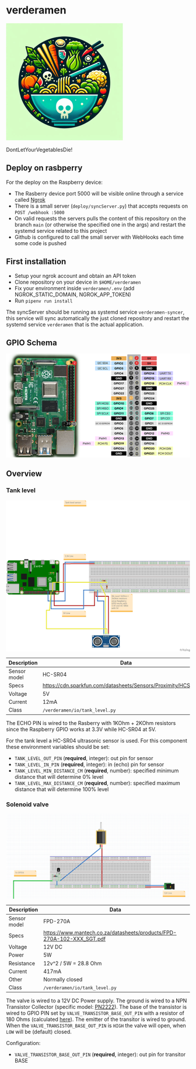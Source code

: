 # verderamen

![Alt text](./verderamen.png "Verderamen logo")

DontLetYourVegetablesDie!

## Deploy on rasbperry

For the deploy on the Raspberry device:

- The Rasberry device port 5000 will be visible online through a service called [Ngrok](https://dashboard.ngrok.com/get-started/setup/raspberrypi)
- There is a small server (`deploy/syncServer.py`) that accepts requests on `POST /webhook :5000`
- On valid requests the servers pulls the content of this repository on the branch `main` (or otherwise the specified one in the args) and restart the systemd service related to this project
- Github is configured to call the small server with WebHooks each time some code is pushed

## First installation

- Setup your ngrok account and obtain an API token
- Clone repository on your device in `$HOME/verderamen`
- Fix your environment inside `verderamen/.env` (add NGROK_STATIC_DOMAIN, NGROK_APP_TOKEN)
- Run `pipenv run install`

The syncServer should be running as systemd service `verderamen-syncer`, this service will sync automatically the just cloned repository and restart the systemd service `verderamen` that is the actual application.

## GPIO Schema

![Alt text](./docs/gpio.png "Raspberry GPIO map")

## Overview

### Tank level

![Alt text](./docs/tank.png "Tank GPIO")

| Description  | Data |
|--------------|------|
| Sensor model |  HC-SR04    |
| Specs        | https://cdn.sparkfun.com/datasheets/Sensors/Proximity/HCSR04.pdf     |
| Voltage      |   5V   |
| Current     |   12mA   |
| Class     |   `/verderamen/io/tank_level.py`   |

The ECHO PIN is wired to the Rasberry with 1KOhm + 2KOhm resistors since the Raspberry GPIO works at 3.3V while HC-SR04 at 5V.

For the tank level a HC-SR04 ultrasonic sensor is used. For this component these environment variables should be set:

- `TANK_LEVEL_OUT_PIN` (**required**, integer): out pin for sensor
- `TANK_LEVEL_IN_PIN` (**required**, integer): in (echo) pin for sensor
- `TANK_LEVEL_MIN_DISTANCE_CM` (**required**, number): specified minimum distance that will determine 0% level
- `TANK_LEVEL_MAX_DISTANCE_CM` (**required**, number): specified maximum distance that will determine 100% level

### Solenoid valve

![alt text](./docs/valve.png)

| Description  | Data |
|--------------|------|
| Sensor model |  FPD-270A    |
| Specs        | https://www.mantech.co.za/datasheets/products/FPD-270A-102-XXX_SGT.pdf     |
| Voltage      |   12V DC   |
| Power      |   5W   |
| Resistance      |   12v^2 / 5W = 28.8 Ohm   |
| Current     |   417mA   |
| Other     |   Normally closed   |
| Class     |   `/verderamen/io/tank_level.py`   |

The valve is wired to a 12V DC Power supply. The ground is wired to a NPN Transistor Collector (specific model: [PN2222](https://users.ece.utexas.edu/~valvano/Datasheets/PN2222-D.pdf)). The base of the transistor is wired to GPIO PIN set by `VALVE_TRANSISTOR_BASE_OUT_PIN` with a resistor of 180 Ohms (calculated [here](https://guitarscience.net/calcs/ceswtch.htm)). The emitter of the transitor is wired to ground. When the `VALVE_TRANSISTOR_BASE_OUT_PIN` is `HIGH` the valve will open, when `LOW` will be (default) closed.

Configuration:

- `VALVE_TRANSISTOR_BASE_OUT_PIN` (**required**, integer): out pin for transitor BASE
